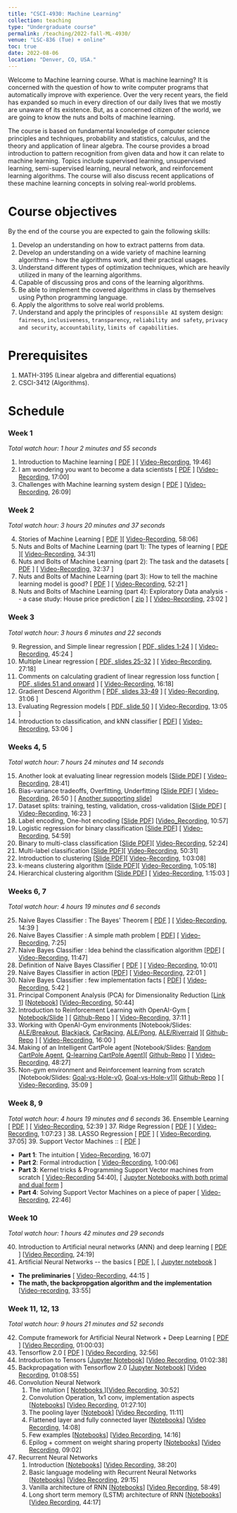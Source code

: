 ```yaml
---
title: "CSCI-4930: Machine Learning"
collection: teaching
type: "Undergraduate course"
permalink: /teaching/2022-fall-ML-4930/
venue: "LSC-836 (Tue) + online"
toc: true
date: 2022-08-06
location: "Denver, CO, USA."
---
```



Welcome to Machine learning course. What is machine learning? It is concerned with the question of how to write computer programs that automatically improve with experience. Over the very recent years, the field has expanded so much in every direction of our daily lives that we mostly are unaware of its existence. But, as a concerned citizen of the world, we are going to know the nuts and bolts of machine learning.

The course is based on fundamental knowledge of computer science principles and techniques, probability and statistics, calculus, and the theory and application of linear algebra. The course provides a broad introduction to pattern recognition from given data and how it can relate to machine learning. Topics include supervised learning, unsupervised learning, semi-supervised learning, neural network, and reinforcement learning algorithms. The course will also discuss recent applications of these machine learning concepts in solving real-world problems.


Course objectives
======
By the end of the course you are expected to gain the following skills:
1. Develop an understanding on how to extract patterns from data.
2. Develop an understanding on a wide variety of machine learning algorithms – how the algorithms work, and their practical usages.
3. Understand different types of optimization techniques, which are heavily utilized in many of the learning algorithms.
4. Capable of discussing pros and cons of the learning algorithms.
5. Be able to implement the covered algorithms in class by themselves using Python programming language.
6. Apply the algorithms to solve real world problems.
7. Understand and apply the principles of `responsible AI` system design: `fairness`, `inclusiveness`, `transparency`, `reliability and safety`, `privacy and security`, `accountability`, `limits of capabilities`. 

Prerequisites
======
1. MATH-3195 (Linear algebra and differential equations) 
2. CSCI-3412 (Algorithms).

Schedule
=======
### Week 1
*Total watch hour: 1 hour 2 minutes and 55 seconds*
1. Introduction to Machine learning [ [PDF](https://drive.google.com/file/d/1RC6g02WZ3gRR7UQWCszvzb88lWnAaFwW/view?usp=sharing) ] [ [Video-Recording](https://www.youtube.com/embed/QtnHxdbyEaY), 19:46]
2. I am wondering you want to become a data scientists [ [PDF](https://drive.google.com/file/d/10iewOPs-h2RTc2jWE6td7YskS1c8R78b/view?usp=sharing) ] [[Video-Recording](https://www.youtube.com/embed/idrDEFmPXK0), 17:00]
3. Challenges with Machine learning system design [ [PDF](https://drive.google.com/file/d/1WGebquYdDYAyOdjSXUWY-4W85Z1mGK4y/view?usp=sharing) ] [[Video-Recording](https://www.youtube.com/embed/p3UNRIPqErc), 26:09]

### Week 2
*Total watch hour: 3 hours 20 minutes and 37 seconds*  

4. Stories of Machine Learning [ [PDF](https://drive.google.com/file/d/1hmJGuudyeFYJCK5BdrZ5n6vZB-fwtEaS/view?usp=sharing) ][ [Video-Recording](https://www.youtube.com/embed/siFfdkWFgjU), 58:06]
5. Nuts and Bolts of Machine Learning (part 1): The types of learning [ [PDF](https://drive.google.com/file/d/1ne3ZzCALsopIoqquZlDKCx3rMTFC5YZH/view?usp=sharing) ][ [Video-Recording](https://www.youtube.com/embed/60YHGGCYsmE), 34:31]
6. Nuts and Bolts of Machine Learning (part 2): The task and the datasets [ [PDF](https://drive.google.com/file/d/1uLh8qhI__lRUqPycxIlkXWnIBj9hKepA/view?usp=sharing) ] [ [Video-Recording](https://www.youtube.com/embed/KLFVNsm6n_Y), 32:37 ]
7. Nuts and Bolts of Machine Learning (part 3): How to tell the machine learning model is good? [ [PDF](https://drive.google.com/file/d/1sRvP-P-N6Jh9SpQlzjzQJCUGkKGKChLy/view?usp=sharing) ] [ [Video-Recording](https://www.youtube.com/embed/3Vo0zOzPOrU), 52:21 ]
8. Nuts and Bolts of Machine Learning (part 4): Exploratory Data analysis -- a case study: House price prediction [ [zip](https://drive.google.com/file/d/1dyWqkDjLIzfNYbj0aNnB27i1lm_T-OV-/view?usp=sharing) ] [ [Video-Recording](https://www.youtube.com/embed/IaXMMjtRJ2w), 23:02 ]

### Week 3
*Total watch hour: 3 hours 6 minutes and 22 seconds* 

9. Regression, and Simple linear regression [ [PDF, slides 1-24](https://drive.google.com/file/d/1c9ltnSfpLFcy0Z--9-7WSGSQTdUh-7_T/view?usp=sharing) ] [ [Video-Recording](https://www.youtube.com/embed/xRiy6e2hUfU), 45:24 ]
10. Multiple Linear regression [ [PDF, slides 25-32](https://drive.google.com/file/d/1c9ltnSfpLFcy0Z--9-7WSGSQTdUh-7_T/view?usp=sharing) ] [ [Video-Recording](https://www.youtube.com/embed/tw7xCe4kcJM), 27:18] 
11. Comments on calculating gradient of linear regression loss function [ [PDF, slides 51 and onward](https://drive.google.com/file/d/1c9ltnSfpLFcy0Z--9-7WSGSQTdUh-7_T/view?usp=sharing) ] [ [Video-Recording](https://www.youtube.com/embed/zw3s6vpOSwY), 16:18]
12. Gradient Descend Algorithm [ [PDF, slides 33-49](https://drive.google.com/file/d/1c9ltnSfpLFcy0Z--9-7WSGSQTdUh-7_T/view?usp=sharing) ] [ [Video-Recording](https://www.youtube.com/embed/VZrHMucP_RI), 31:06 ]
13. Evaluating Regression models [ [PDF, slide 50](https://drive.google.com/file/d/1c9ltnSfpLFcy0Z--9-7WSGSQTdUh-7_T/view?usp=sharing) ] [ [Video-Recording](https://www.youtube.com/embed/ZTR7kZIyWMQ), 13:05 ]
14. Introduction to classification, and kNN classifier  [ [PDF](https://drive.google.com/file/d/1lGJqbI0N-uvFqZ0E8gBU_jHomtC3CnXe/view?usp=sharing)] [ [Video-Recording](https://www.youtube.com/embed/kAj1F59_eqs), 53:06 ]

### Weeks 4, 5
*Total watch hour: 7 hours 24 minutes and 14 seconds* 

15.  Another look at evaluating linear regression models [[Slide PDF](https://drive.google.com/file/d/1u95L4vS1IaYd5HimPbcz0AAqxgyOvTtZ/view?usp=sharing)] [ [Video-Recording](https://www.youtube.com/embed/qHwlI7SjT3E), 28:41]
16.  Bias-variance tradeoffs, Overfitting, Underfitting [[Slide PDF](https://drive.google.com/file/d/1GokwAHWXj6v2e0p5Su8Gljxt38zWihyB/view?usp=sharing)] [ [Video-Recording](https://www.youtube.com/embed/8r8VBn38ni0), 26:50 ] [ [Another supporting slide](http://54.160.44.72/csci5931sp22/Lectures/Module-CNN/0--Bias-Variance-Tradeoffs.slides.html#)]
17.  Dataset splits: training, testing, validation, cross-validation [[Slide PDF](https://drive.google.com/file/d/1tOGMnABR-UCb1rZh2p_5kZkSOb8lNdEa/view?usp=sharing)] [ [Video-Recording](https://www.youtube.com/embed/9eLhfS4l10Y), 16:23 ]
18.  Label encoding, One-hot encoding [[Slide PDF](https://drive.google.com/file/d/1mVp16jEwk63XV3IC3bIzsYSeP3iMKq24/view?usp=sharing)] [[Video_Recording](https://www.youtube.com/embed/_by_OBNwIrM), 10:57]
19.  Logistic regression for binary classification [[Slide PDF](https://drive.google.com/file/d/1KeLwZcszgySst-d6D6zhkrcFwp81sXap/view?usp=sharing)] [ [Video-Recording](https://www.youtube.com/embed/4UyLOcpvvJw), 54:59]
20.  Binary to multi-class classification [[Slide PDF](https://drive.google.com/file/d/1u6EX6ZIj9QQTWY7Sd8uWJtTS8035f2qD/view?usp=sharing)][ [Video-Recording](https://www.youtube.com/embed/DnjeSWCSDds), 52:24]
21.  Multi-label classification [[Slide PDF](https://drive.google.com/file/d/1wvzpVLUP_c3BKxrON-3Z25eLC5_tKA26/view?usp=sharing)][ [Video-Recording](https://www.youtube.com/embed/vDo8yOSBv6M), 50:31]
22.  Introduction to clustering [[Slide PDF](https://drive.google.com/file/d/1uu-LkqTQc-VNrlkhhSdzeKyfThnhLecn/view?usp=sharing)][ [Video-Recording](https://www.youtube.com/embed/vzlCnJT2sbY), 1:03:08]
23.  k-means clustering algorithm [[Slide PDF](https://drive.google.com/file/d/1fT_kCI-i8eyXdvI10nP_mNUtS4bE5mU8/view?usp=sharing)][ [Video-Recording](https://www.youtube.com/embed/WZpmaQ5eUus), 1:05:18]
24. Hierarchical clustering algorithm [[Slide PDF](https://drive.google.com/file/d/1Tfl4tgX72a-Oy1GN_3SoV9vYgT9MnaWr/view?usp=sharing)] [ [Video-Recording](https://www.youtube.com/embed/mrCnL9jnsOc), 1:15:03 ]

### Weeks 6, 7
*Total watch hour: 4 hours 19 minutes and 6 seconds* 

25. Naive Bayes Classifier : The Bayes' Theorem [ [PDF](https://drive.google.com/file/d/1q-vpyJA68OVCCgKG1ggMdKJQP80-Zgfe/view?usp=sharing) ] [ [Video-Recording](https://youtu.be/m2I8kztSITI), 14:39 ]
26. Naive Bayes Classifier : A simple math problem [ [PDF](https://drive.google.com/file/d/1q-vpyJA68OVCCgKG1ggMdKJQP80-Zgfe/view?usp=sharing)] [ [Video-Recording](https://youtu.be/Bvcd-sYvgwg), 7:25]
27. Naive Bayes Classifier : Idea behind the classification algorithm [[PDF](https://drive.google.com/file/d/1q-vpyJA68OVCCgKG1ggMdKJQP80-Zgfe/view?usp=sharing)] [ [Video-Recording](https://youtu.be/BrnBjfEAUdM), 11:47]
28. Definition of Naive Bayes Classifier [ [PDF](https://drive.google.com/file/d/1q-vpyJA68OVCCgKG1ggMdKJQP80-Zgfe/view?usp=sharing) ] [ [Video-Recording](https://youtu.be/n9JFzJCLDT8), 10:01]
29. Naive Bayes Classifier in action [[PDF](https://drive.google.com/file/d/1q-vpyJA68OVCCgKG1ggMdKJQP80-Zgfe/view?usp=sharing)] [ [Video-Recording](https://youtu.be/QeBwfb4YL1M), 22:01 ]
30. Naive Bayes Classifier : few implementation facts [ [PDF](https://drive.google.com/file/d/1q-vpyJA68OVCCgKG1ggMdKJQP80-Zgfe/view?usp=sharing)] [ [Video-Recording](https://youtu.be/oxmnDivo008), 5:42 ]
31. Principal Component Analysis (PCA) for Dimensionality Reduction [[Link 1](https://stats.stackexchange.com/questions/2691/making-sense-of-principal-component-analysis-eigenvectors-eigenvalues)] [[Notebook](https://drive.google.com/file/d/1o58g_2cljwUZtBMh2xx8omALUTroCS2m/view?usp=sharing)] [[Video-Recording](https://youtu.be/FGjJGHwazPI), 50:44]
32. Introduction to Reinforcement Learning with OpenAI-Gym [ [Notebook/Slide](https://github.com/ashiskb/RL-workspace/blob/master/notebooks/01_openai-gym-intro.ipynb) ] [ [Github-Repo](https://github.com/ashiskb/RL-workspace.git) ] [ [Video-Recording](https://youtu.be/ZQp4mzln41U), 37:11 ] 
33. Working with OpenAI-Gym environments [Notebook/Slides: [ALE/Breakout](https://github.com/ashiskb/RL-workspace/blob/master/notebooks/02_openai-gym-ALE-Breakout-v5.ipynb), [Blackjack](https://github.com/ashiskb/RL-workspace/blob/master/notebooks/03_openai-gym-Blackjack-v1.ipynb), [CarRacing](https://github.com/ashiskb/RL-workspace/blob/master/notebooks/04_openai-gym-CarRacing-v2.ipynb), [ALE/Pong](https://github.com/ashiskb/RL-workspace/blob/master/notebooks/05_openai-gym-ALE-Pong-v5.ipynb), [ALE/Riverraid](https://github.com/ashiskb/RL-workspace/blob/master/notebooks/06_openai-gym-ALE_Riverraid-v5.ipynb) ][ [Github-Repo](https://github.com/ashiskb/RL-workspace.git) ] [ [Video-Recording](https://youtu.be/q3_USI62n8k), 16:00 ]
34. Making of an Intelligent CartPole agent [Notebook/Slides: [Random CartPole Agent](https://github.com/ashiskb/RL-workspace/blob/master/notebooks/07_openai-gym-CartPole-v0-Random.ipynb), [Q-learning CartPole Agent](https://github.com/ashiskb/RL-workspace/blob/master/notebooks/08_openai-gym-CartPole-v0-QLearning.ipynb)][ [Github-Repo](https://github.com/ashiskb/RL-workspace.git) ] [ [Video-Recording](https://youtu.be/NRI_d6TAA9U), 48:27]
35. Non-gym environment and Reinforcement learning from scratch [Notebook/Slides: [Goal-vs-Hole-v0](https://github.com/ashiskb/RL-workspace/blob/master/notebooks/09_non-gym-RL-intro-1.ipynb), [Goal-vs-Hole-v1](https://github.com/ashiskb/RL-workspace/blob/master/notebooks/10_non-gym-RL-intro-2.ipynb)][ [Github-Repo](https://github.com/ashiskb/RL-workspace.git) ] [ [Video-Recording](https://youtu.be/5-YoTy_1msE), 35:09 ]

### Week 8, 9
*Total watch hour: 4 hours 19 minutes and 6 seconds* 
36. Ensemble Learning [ [PDF](https://drive.google.com/file/d/1dPJz-qvdbIy7jNnZeaTtm4BpM_TxTMAg/view?usp=sharing) ] [ [Video-Recording](https://youtu.be/K_F5PSSEGJw), 52:39 ]
37. Ridge Regression [ [PDF](https://drive.google.com/file/d/1VgbX0fQlkKshrVxNRjaI6-3nGHcjX9Zf/view?usp=sharing) ] [ [Video-Recording](https://youtu.be/hZ5LoLtc9ZQ), 1:07:23 ]
38. LASSO Regression [ [PDF](https://drive.google.com/file/d/1KRfkVNOMpDYRqm-yf2dwk7mDpuSB2ukt/view?usp=sharing) ] [ [Video-Recording](https://youtu.be/CsEjd9lOSUo), 37:05]
39. Support Vector Machines :: [ [PDF](https://drive.google.com/file/d/1LPEx1SDayTQDpZNlBDWoeSr5sfSmKmxX/view?usp=sharing) ]
  - **Part 1**: The intuition [ [Video-Recording](https://youtu.be/5ZSkNWr8ZvQ), 16:07]
  - **Part 2**: Formal introduction [ [Video-Recording](https://youtu.be/BvE37bXGcOE), 1:00:06]
  - **Part 3**: Kernel tricks & Programming Support Vector machines from scratch [ [Video-Recording](https://youtu.be/-bz3G8RWuZM) 54:40], [ [Jupyter Notebooks with both primal and dual form](https://drive.google.com/file/d/132SZGxPwOYgayS7gnF3_Rh5nWGp20OM9/view?usp=sharing) ]
  - **Part 4**: Solving Support Vector Machines on a piece of paper [ [Video-Recording](https://youtu.be/1yokBfCE0Fk), 22:46]

### Week 10
*Total watch hour: 1 hours 42 minutes and 29 seconds*

40. Introduction to Artificial neural networks (ANN) and deep learning [ [PDF](https://drive.google.com/file/d/16y4bsq2gDXxjnUNhvNae2g1QJa1CLdg8/view?usp=share_link) ] [[Video Recording](https://www.youtube.com/watch?v=f0SB_HTXwEg), 24:19]
41. Artificial Neural Networks -- the basics [ [PDF](https://drive.google.com/file/d/1jSd32WAioE_2weh5QAYyh3fS2_WTi1y4/view?usp=share_link) ], [ [Jupyter notebook](https://drive.google.com/file/d/1XZKvfl8mGvp3Qwgb3rKxB645X4QahpDI/view?usp=share_link) ]
  - **The preliminaries**  [ [Video-Recording](https://www.youtube.com/watch?v=Qug_GqygddQ), 44:15 ]
  - **The math, the backpropgation algorithm and the  implementation** [[Video-recording](https://www.youtube.com/watch?v=lx7Ki3jmr4Q), 33:55] 

### Week 11, 12, 13
*Total watch hour: 9 hours 21 minutes and 52 seconds*

42. Compute framework for Artificial Neural Network +  Deep Learning [ [PDF](https://drive.google.com/file/d/1dNeKW6gypujb6sHwh_euCQNauCYScJlB/view?usp=share_link) ] [[Video Recording](https://www.youtube.com/watch?v=Ty6TZvjsY64&list=PL7m-wYNnNtAKDaOxO4x15oaUC37Cxszf8&index=46), 01:00:03]
43. Tensorflow 2.0 [ [PDF](https://drive.google.com/file/d/1VZzsghJmfeq4iEafmvblulkNzOSpc3ai/view?usp=share_link) ] [[Video Recording](https://www.youtube.com/watch?v=OfB6ukxitAA&list=PL7m-wYNnNtAKDaOxO4x15oaUC37Cxszf8&index=47), 32:56]
44. Introduction to Tensors [[Jupyter Notebook](https://drive.google.com/file/d/1QCgKF6Rauvndj28rZK7LfZ1he4XmLuKO/view?usp=share_link)] [[Video Recording](https://www.youtube.com/watch?v=dmeMfXjIScY&list=PL7m-wYNnNtAKDaOxO4x15oaUC37Cxszf8&index=48), 01:02:38]
45. Backpropagation with Tensorflow 2.0 [[Jupyter Notebook](https://drive.google.com/file/d/1u70RWuaavcfFyTe4viA22MxOjo5G2xVD/view?usp=share_link)] [[Video Recording](https://www.youtube.com/watch?v=AOlUH2Bq5_A&list=PL7m-wYNnNtAKDaOxO4x15oaUC37Cxszf8&index=49), 01:08:55]
46. Convolution Neural Network
    1.  The intuition [ [ Notebooks ](https://drive.google.com/file/d/1APG4TUypJCxuls7oL3n2YGHoDxSv4Q4d/view?usp=share_link)][[Video Recording](https://www.youtube.com/watch?v=C2Z7RmSqk0M&list=PL7m-wYNnNtAKDaOxO4x15oaUC37Cxszf8&index=50), 30:52]
    2.  Convolution Operation, 1x1 conv, implementation aspects [[Notebooks](https://drive.google.com/file/d/1uWXoudZ8XgULqqZAICbCTBTNoYfXV90R/view?usp=share_link)] [[Video Recording](https://www.youtube.com/watch?v=J09FiVy3RSg&list=PL7m-wYNnNtAKDaOxO4x15oaUC37Cxszf8&index=51), 01:27:10]
    3.  The pooling layer [[Notebook](https://drive.google.com/file/d/1Ti7OT-z3d7gRSkVeLhZbePq8DE3xh5Wk/view?usp=share_link)] [[Video Recording](https://www.youtube.com/watch?v=kjUVQhGwCpM&list=PL7m-wYNnNtAKDaOxO4x15oaUC37Cxszf8&index=52), 11:11]
    4.  Flattened layer and fully connected layer [[Notebooks](https://drive.google.com/file/d/1nQ_F0Rgb_ny0LgAZaFIagQdIeqR7bYdf/view?usp=share_link)] [[Video Recording](https://www.youtube.com/watch?v=EYRCKRVe6wg&list=PL7m-wYNnNtAKDaOxO4x15oaUC37Cxszf8&index=53), 14:08]
    5.  Few examples [[Notebooks](https://drive.google.com/file/d/1a4gGFLP5eP6Rt_TIdvdgBVsvVSDrrVmd/view?usp=share_link)] [[Video Recording](https://www.youtube.com/watch?v=ctJhsCtA2d0&list=PL7m-wYNnNtAKDaOxO4x15oaUC37Cxszf8&index=54), 14:16]
    6.  Epilog + comment on weight sharing property [[Notebooks](https://drive.google.com/file/d/1sTBgK9dzFizDn6dJNHE5hQadke0evxGp/view?usp=share_link)] [[Video Recording](https://www.youtube.com/watch?v=rjwEVbtPjeQ&list=PL7m-wYNnNtAKDaOxO4x15oaUC37Cxszf8&index=55), 09:02]
47. Recurrent Neural Networks
    1.  Introduction [[Notebooks](https://drive.google.com/file/d/1tHkC9mtoX3W6_2EqxOBRS_ddKe5NNViI/view?usp=share_link)] [[Video Recording](https://www.youtube.com/watch?v=QfyzbrSNTKE&list=PL7m-wYNnNtAKDaOxO4x15oaUC37Cxszf8&index=56), 38:20]
    2.  Basic language modeling with Recurrent Neural Networks [[Notebooks](https://drive.google.com/file/d/1FLHAKLo96tkQ5OdM15CbK1DWAkWCUAXD/view?usp=share_link)] [[Video Recording](https://www.youtube.com/watch?v=ZWTT8AJIPGs&list=PL7m-wYNnNtAKDaOxO4x15oaUC37Cxszf8&index=57), 29:15]
    3.  Vanilla architecture of RNN [[Notebooks](https://drive.google.com/file/d/1FLHAKLo96tkQ5OdM15CbK1DWAkWCUAXD/view?usp=share_link)] [[Video Recording](https://www.youtube.com/watch?v=JZG7Ho9wva0&list=PL7m-wYNnNtAKDaOxO4x15oaUC37Cxszf8&index=58), 58:49]
    4.  Long short term memory (LSTM) architecture of RNN [[Notebooks](https://drive.google.com/file/d/1vbz8819nFqJDEIQW-Nc3aSclcalXxSbS/view?usp=share_link)] [[Video Recording](https://www.youtube.com/watch?v=lJRLhCeh0Xk&list=PL7m-wYNnNtAKDaOxO4x15oaUC37Cxszf8&index=59), 44:17]